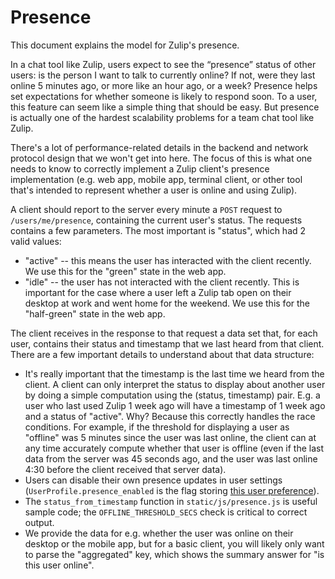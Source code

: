 # Presence

This document explains the model for Zulip's presence.

In a chat tool like Zulip, users expect to see the “presence” status
of other users: is the person I want to talk to currently online? If
not, were they last online 5 minutes ago, or more like an hour ago, or
a week? Presence helps set expectations for whether someone is likely
to respond soon. To a user, this feature can seem like a simple thing
that should be easy. But presence is actually one of the hardest
scalability problems for a team chat tool like Zulip.

There's a lot of performance-related details in the backend and
network protocol design that we won't get into here. The focus of
this is what one needs to know to correctly implement a Zulip client's
presence implementation (e.g. web app, mobile app, terminal client, or
other tool that's intended to represent whether a user is online and
using Zulip).

A client should report to the server every minute a `POST` request to
`/users/me/presence`, containing the current user's status. The
requests contains a few parameters. The most important is "status",
which had 2 valid values:

- "active" -- this means the user has interacted with the client
  recently. We use this for the "green" state in the web app.
- "idle" -- the user has not interacted with the client recently.
  This is important for the case where a user left a Zulip tab open on
  their desktop at work and went home for the weekend. We use this
  for the "half-green" state in the web app.

The client receives in the response to that request a data set that,
for each user, contains their status and timestamp that we last heard
from that client. There are a few important details to understand
about that data structure:

- It's really important that the timestamp is the last time we heard
  from the client. A client can only interpret the status to display
  about another user by doing a simple computation using the (status,
  timestamp) pair. E.g. a user who last used Zulip 1 week ago will
  have a timestamp of 1 week ago and a status of "active". Why?
  Because this correctly handles the race conditions. For example, if
  the threshold for displaying a user as "offline" was 5 minutes
  since the user was last online, the client can at any time
  accurately compute whether that user is offline (even if the last
  data from the server was 45 seconds ago, and the user was last
  online 4:30 before the client received that server data).
- Users can disable their own presence updates in user settings
  (`UserProfile.presence_enabled` is the flag storing [this user
  preference](https://zulip.com/help/status-and-availability#disable-updating-availability)).
- The `status_from_timestamp` function in `static/js/presence.js` is
  useful sample code; the `OFFLINE_THRESHOLD_SECS` check is critical
  to correct output.
- We provide the data for e.g. whether the user was online on their
  desktop or the mobile app, but for a basic client, you will likely
  only want to parse the "aggregated" key, which shows the summary
  answer for "is this user online".
